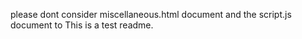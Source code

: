 please dont consider miscellaneous.html document and the script.js document to
This is a test readme.
